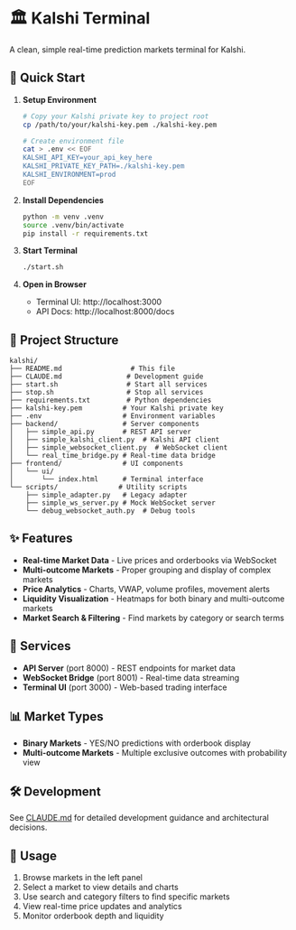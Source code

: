 # 🏛️ Kalshi Terminal

A clean, simple real-time prediction markets terminal for Kalshi.

## 🚀 Quick Start

1. **Setup Environment**
   ```bash
   # Copy your Kalshi private key to project root
   cp /path/to/your/kalshi-key.pem ./kalshi-key.pem
   
   # Create environment file
   cat > .env << EOF
   KALSHI_API_KEY=your_api_key_here
   KALSHI_PRIVATE_KEY_PATH=./kalshi-key.pem
   KALSHI_ENVIRONMENT=prod
   EOF
   ```

2. **Install Dependencies**
   ```bash
   python -m venv .venv
   source .venv/bin/activate
   pip install -r requirements.txt
   ```

3. **Start Terminal**
   ```bash
   ./start.sh
   ```

4. **Open in Browser**
   - Terminal UI: http://localhost:3000
   - API Docs: http://localhost:8000/docs

## 📁 Project Structure

```
kalshi/
├── README.md                 # This file
├── CLAUDE.md                # Development guide
├── start.sh                 # Start all services
├── stop.sh                  # Stop all services
├── requirements.txt         # Python dependencies
├── kalshi-key.pem          # Your Kalshi private key
├── .env                    # Environment variables
├── backend/                # Server components
│   ├── simple_api.py       # REST API server
│   ├── simple_kalshi_client.py  # Kalshi API client
│   ├── simple_websocket_client.py  # WebSocket client
│   └── real_time_bridge.py # Real-time data bridge
├── frontend/               # UI components
│   └── ui/
│       └── index.html      # Terminal interface
└── scripts/               # Utility scripts
    ├── simple_adapter.py   # Legacy adapter
    ├── simple_ws_server.py # Mock WebSocket server
    └── debug_websocket_auth.py  # Debug tools
```

## ✨ Features

- **Real-time Market Data** - Live prices and orderbooks via WebSocket
- **Multi-outcome Markets** - Proper grouping and display of complex markets
- **Price Analytics** - Charts, VWAP, volume profiles, movement alerts
- **Liquidity Visualization** - Heatmaps for both binary and multi-outcome markets
- **Market Search & Filtering** - Find markets by category or search terms

## 🔧 Services

- **API Server** (port 8000) - REST endpoints for market data
- **WebSocket Bridge** (port 8001) - Real-time data streaming
- **Terminal UI** (port 3000) - Web-based trading interface

## 📊 Market Types

- **Binary Markets** - YES/NO predictions with orderbook display
- **Multi-outcome Markets** - Multiple exclusive outcomes with probability view

## 🛠️ Development

See [CLAUDE.md](CLAUDE.md) for detailed development guidance and architectural decisions.

## 🎯 Usage

1. Browse markets in the left panel
2. Select a market to view details and charts
3. Use search and category filters to find specific markets
4. View real-time price updates and analytics
5. Monitor orderbook depth and liquidity